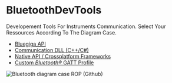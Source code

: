 # BluetoothDevTools
Developement Tools For Instruments Communication. Select Your Ressources According To The Diagram Case.

- <a href="https://github.com/SylvacDev/BluetoothDevTools/tree/main/Windows-BLED112-dongle-SDK">Bluegiga API</a>
- <a href="https://github.com/SylvacDev/BluetoothDevTools/tree/main/Communication%20DLL%20SDK">Communication DLL (C++/C#)</a>
- <a href="https://github.com/SylvacDev/BluetoothDevTools/tree/main/MAN-DeveloperResources_OS.pdf">Native API / Crossplatform Frameworks</a>
- <a href="https://github.com/SylvacDev/BluetoothDevTools/tree/main/Sylvac-Custom-Bluetooth-GATT-Profiles">Custom *Bluetooth&#x00AE;* GATT Profile</a>

![Bluetooth diagram case ROP (Github)](https://github.com/SylvacDev/BluetoothDevTools/assets/111576217/c834d79d-0fbe-49f9-a4f8-99c445f60ca8)
